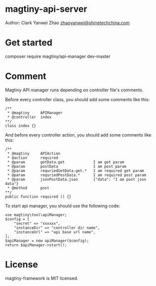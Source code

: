 # magtiny-api-server

Author: Clark Yanwei Zhao <zhaoyanwei@shinetechchina.com>

# Get started

composer require magtiny/api-manager dev-master

# Comment

Magtiny API manager runs depending on controller file's comments.

Before every controller class, you should add some comments like this:

	/**
	 * @magtiny		APIManager
	 * @controller	index
	**/
	class index {}

And before every controller action, you should add some comments like this:

	/**
	 * @magtiny		APIAction
	 * @action 		required
	 * @param 		getData.get				I am get param
	 * @param 		postData				I am post param
	 * @param 		requriedGetData.get.* 	I am required get param
	 * @param 		requriedPostData.*		I am required post param
	 * @param 		jsonPostData.json 		{"data": "I am post json data"}
	 * @method 		post
	**/
	public function required () {}

To start api manager, you should use the following code:

	use magtiny\tool\apiManager;
	$config = [
		"secret" => "xxxxxx",
		"instanceDir" => "controller dir name",
		"instanceUrl" => "api base url name",
	];
	$apiManager = new apiManager($config);
	return $apiManager->start();

# License

magtiny-framework is MIT licensed.